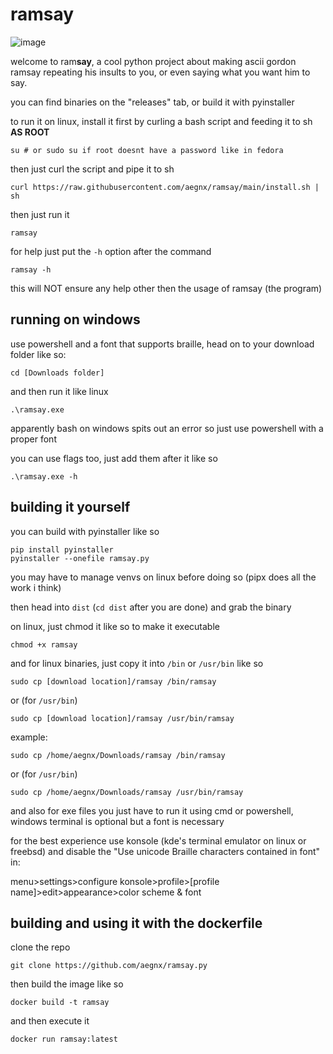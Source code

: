 # ramsay

![image](https://github.com/user-attachments/assets/c7c6e9aa-a7eb-4305-8455-a133b4426fbe)

welcome to ram**say**, a cool python project about making ascii gordon ramsay repeating his insults to you, or even saying what you want him to say.

you can find binaries on the "releases" tab, or build it with pyinstaller

to run it on linux, install it first by curling a bash script and feeding it to sh **AS ROOT**
```
su # or sudo su if root doesnt have a password like in fedora
```
then just curl the script and pipe it to sh
```
curl https://raw.githubusercontent.com/aegnx/ramsay/main/install.sh | sh
```
then just run it
```
ramsay
```
for help just put the ``-h`` option after the command 
```
ramsay -h
```
this will NOT ensure any help other then the usage of ramsay (the program)

## running on windows
use powershell and a font that supports braille, head on to your download folder like so:
```
cd [Downloads folder]
```
and then run it like linux
```
.\ramsay.exe
```
apparently bash on windows spits out an error so just use powershell with a proper font

you can use flags too, just add them after it like so
```
.\ramsay.exe -h
```
## building it yourself

you can build with pyinstaller like so
```
pip install pyinstaller
pyinstaller --onefile ramsay.py
```
you may have to manage venvs on linux before doing so (pipx does all the work i think)

then head into ``dist`` (``cd dist`` after you are done) and grab the binary

on linux, just chmod it like so to make it executable
```
chmod +x ramsay
```
and for linux binaries, just copy it into ``/bin`` or ``/usr/bin`` like so
```
sudo cp [download location]/ramsay /bin/ramsay
```
or (for ``/usr/bin``)
```
sudo cp [download location]/ramsay /usr/bin/ramsay
```
example:
```
sudo cp /home/aegnx/Downloads/ramsay /bin/ramsay
```
or (for ``/usr/bin``)
```
sudo cp /home/aegnx/Downloads/ramsay /usr/bin/ramsay
```
and also for exe files you just have to run it using cmd or powershell, windows terminal is optional but a font is necessary

for the best experience use konsole (kde's terminal emulator on linux or freebsd) and disable the "Use unicode Braille characters contained in font" in:

menu>settings>configure konsole>profile>[profile name]>edit>appearance>color scheme & font

## building and using it with the dockerfile

clone the repo
```
git clone https://github.com/aegnx/ramsay.py
```
then build the image like so
```
docker build -t ramsay
```
and then execute it
```
docker run ramsay:latest
```
